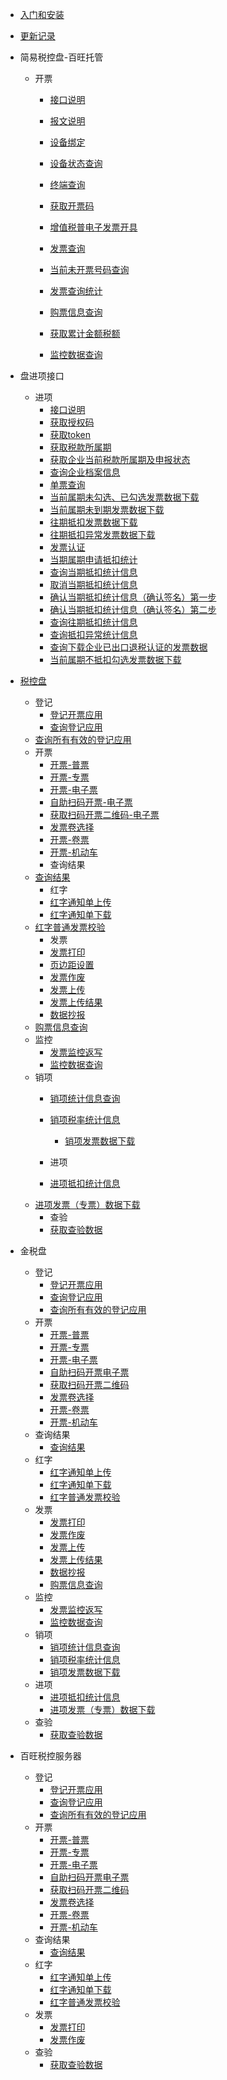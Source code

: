 * [入门和安装]()
* [更新记录](CHANGELOG)
* 简易税控盘-百旺托管
  
  * 开票
    * [接口说明](简易税控盘百旺托管/接口说明-简易税控盘-百旺托管.md)
    
    * [报文说明](简易税控盘百旺托管/报文说明-简易税控盘-百旺托管.md)
    
    * [设备绑定](简易税控盘百旺托管/设备绑定-简易税控盘-百旺托管.md)
    
    * [设备状态查询](简易税控盘百旺托管/设备状态查询-简易税控盘-百旺托管.md)
    
    * [终端查询](简易税控盘百旺托管/终端查询-简易税控盘-百旺托管.md)
    
    * [获取开票码](简易税控盘百旺托管/获取开票码-简易税控盘-百旺托管.md)
    
    * [增值税普电子发票开具](简易税控盘百旺托管/增值税普电子发票开具-简易税控盘-百旺托管.md)
    
    * [发票查询](简易税控盘百旺托管/发票查询-简易税控盘-百旺托管.md)
    
    * [当前未开票号码查询](简易税控盘百旺托管/当前未开票号码查询-简易税控盘-百旺托管.md)
    
    * [发票查询统计](简易税控盘百旺托管/发票查询统计-简易税控盘-百旺托管.md)
    
    * [购票信息查询](简易税控盘百旺托管/购票信息查询-简易税控盘-百旺托管.md)
    
    * [获取累计金额税额](简易税控盘百旺托管/获取累计金额税额-简易税控盘-百旺托管.md)
    
    * [监控数据查询](简易税控盘百旺托管/监控数据查询-简易税控盘-百旺托管.md)
* 盘进项接口
  
  * 进项
    * [接口说明](盘进项接口/接口说明-盘进项.md)
    * [获取授权码](盘进项接口/获取授权码-盘进项.md)
    * [获取token](盘进项接口/获取token-盘进项.md)
    * [获取税款所属期](盘进项接口/获取税款所属期-盘进项.md)
    * [获取企业当前税款所属期及申报状态](盘进项接口/获取企业当前税款所属期及申报状态-盘进项.md)
    * [查询企业档案信息](盘进项接口/查询企业档案信息-盘进项.md)
    * [单票查询](盘进项接口/单票查询-盘进项.md)
    * [当前属期未勾选、已勾选发票数据下载](盘进项接口/当前属期未勾选、已勾选发票数据下载-盘进项.md)
    * [当前属期未到期发票数据下载](盘进项接口/当前属期未到期发票数据下载-盘进项.md)
    * [往期抵扣发票数据下载](盘进项接口/往期抵扣发票数据下载-盘进项.md)
    * [往期抵扣异常发票数据下载](盘进项接口/往期抵扣异常发票数据下载-盘进项.md)
    * [发票认证](盘进项接口/发票认证-盘进项.md)
    * [当期属期申请抵扣统计](盘进项接口/当期属期申请抵扣统计-盘进项.md)
    * [查询当期抵扣统计信息](盘进项接口/查询当期抵扣统计信息-盘进项.md)
    * [取消当期抵扣统计信息](盘进项接口/取消当期抵扣统计信息-盘进项.md)
    * [确认当期抵扣统计信息（确认签名）第一步](盘进项接口/确认当期抵扣统计信息（确认签名）第一步：获取服务端时间戳-盘进项.md)
    * [确认当期抵扣统计信息（确认签名）第二步](盘进项接口/确认当期抵扣统计信息（确认签名）第二步：提交抵扣统计信息-盘进项.md)
    * [查询往期抵扣统计信息](盘进项接口/查询往期抵扣统计信息-盘进项.md)
    * [查询抵扣异常统计信息](盘进项接口/查询抵扣异常统计信息-盘进项.md)
    * [查询下载企业已出口退税认证的发票数据](盘进项接口/查询下载企业已出口退税认证的发票数据-盘进项.md)
    * [当前属期不抵扣勾选发票数据下载](盘进项接口/当前属期不抵扣勾选发票数据下载-盘进项.md)
  
* [税控盘](http://fpfw2.aiee.fun:6677/fpfw2/test/mnkp)
  
  * 登记
	  * [登记开票应用](税控盘/登记/登记开票应用-税控盘.md)
	* [查询登记应用](税控盘/登记/查询登记应用-税控盘.md)
  * [查询所有有效的登记应用](税控盘/登记/查询所有有效的登记应用-税控盘.md)
  * 开票
    * [开票-普票](税控盘/开票/普票开具-税控盘.md)
    * [开票-专票](税控盘/开票/专票开具-税控盘.md)
    * [开票-电子票](税控盘/开票/电票开具-税控盘.md)
    * [自助扫码开票-电子票](税控盘/开票/自助扫码开票-税控盘.md)
    * [获取扫码开票二维码-电子票](税控盘/开票/获取扫码开票二维码-税控盘.md)
    * [发票卷选择](税控盘/开票/发票卷选择-税控盘.md)
    * [开票-卷票](税控盘/开票/卷票开具-税控盘.md)
    * [开票-机动车](税控盘/开票/开票机动车-税控盘.md)
	* 查询结果
  * [查询结果](税控盘/查询结果/查询结果-税控盘.md)
	* 红字
	* [红字通知单上传](税控盘/红字/红字通知单上传-税控盘.md)
	* [红字通知单下载](税控盘/红字/红字通知单下载-税控盘.md)
  * [红字普通发票校验](税控盘/红字/红字普通发票校验-税控盘.md)
	* 发票
	* [发票打印](税控盘/发票/发票打印-税控盘.md)
	* [页边距设置](税控盘/发票/页边距设置-税控盘.md)
	* [发票作废](税控盘/发票/发票作废-税控盘.md)
	* [发票上传](税控盘/发票/发票上传-税控盘.md)
	* [发票上传结果](税控盘/发票/发票上传结果-税控盘.md)
	* [数据抄报](税控盘/发票/数据抄报-税控盘.md)
  * [购票信息查询](税控盘/发票/购票信息查询-税控盘.md)
  * 监控	
    * [发票监控返写](税控盘/监控/发票监控返写-税控盘.md)
    * [监控数据查询](税控盘/监控/监控数据查询-税控盘.md)
  * 销项
    * [销项统计信息查询](税控盘/销项/销项统计信息查询-税控盘.md)
    * [销项税率统计信息](税控盘/销项/销项税率统计信息-税控盘.md)
	  * [销项发票数据下载](税控盘/销项/销项发票数据下载-税控盘.md)
  
	* 进项
	* [进项抵扣统计信息](税控盘/进项/进项抵扣统计信息-税控盘.md)
  * [进项发票（专票）数据下载](税控盘/进项/进项发票（专票）数据下载-税控盘.md)
	* 查验
	* [获取查验数据](税控盘/查验/获取查验数据-税控盘.md)
	
	
	
* 金税盘
  * 登记
	* [登记开票应用](金税盘/登记/登记开票应用-金税盘.md)
	* [查询登记应用](金税盘/登记/查询登记应用-金税盘.md)
	* [查询所有有效的登记应用](金税盘/登记/查询所有有效的登记应用-金税盘.md)
  * 开票
    * [开票-普票](金税盘/开票/开票-普票-金税盘.md)
    * [开票-专票](金税盘/开票/开票-专票-金税盘.md)
    * [开票-电子票](金税盘/开票/开票-电子票-金税盘.md)
    * [自助扫码开票电子票](金税盘/开票/自助扫码开票电子票-金税盘.md)
    * [获取扫码开票二维码](金税盘/开票/获取扫码开票二维码-金税盘.md)
    * [发票卷选择](金税盘/开票/发票卷选择-金税盘.md)
    * [开票-卷票](金税盘/开票/开票-卷票-金税盘.md)
    * [开票-机动车](金税盘/开票/开票-机动车-金税盘.md)
  * 查询结果
    * [查询结果](金税盘/查询结果/查询结果-金税盘.md)
  * 红字
	* [红字通知单上传](金税盘/红字/红字通知单上传-金税盘.md)
	* [红字通知单下载](金税盘/红字/红字通知单下载-金税盘.md)
	* [红字普通发票校验](金税盘/红字/红字普通发票校验-金税盘.md)	
  * 发票
	* [发票打印](金税盘/发票/发票打印-金税盘.md)
	* [发票作废](金税盘/发票/发票作废-金税盘.md)
	* [发票上传](金税盘/发票/发票上传-金税盘.md)
	* [发票上传结果](金税盘/发票/发票上传结果-金税盘.md)
	* [数据抄报](金税盘/发票/数据抄报-金税盘.md)
	* [购票信息查询](金税盘/发票/购票信息查询-金税盘.md)
  * 监控
	* [发票监控返写](金税盘/监控/发票监控返写-金税盘.md)
    * [监控数据查询](金税盘/监控/监控数据查询-金税盘.md)
  * 销项
    * [销项统计信息查询](金税盘/销项/销项统计信息查询-金税盘.md)
    * [销项税率统计信息](金税盘/销项/销项税率统计信息-金税盘.md)
    * [销项发票数据下载](金税盘/销项/销项发票数据下载-金税盘.md)
  * 进项
	* [进项抵扣统计信息](金税盘/进项/进项抵扣统计信息-金税盘.md)
	* [进项发票（专票）数据下载](金税盘/进项/进项发票（专票）数据下载-金税盘.md)
  * 查验
	* [获取查验数据](金税盘/查验/获取查验数据-金税盘.md)
	
* 百旺税控服务器	
  * 登记
    * [登记开票应用](百旺税控服务器/登记/登记开票应用-税控服务器.md)
	* [查询登记应用](百旺税控服务器/登记/查询登记应用-税控服务器.md)
	* [查询所有有效的登记应用](百旺税控服务器/登记/查询所有有效登记应用-税控服务器.md)
  * 开票
    * [开票-普票](百旺税控服务器/开票/开票-普票-百旺税控服务器.md)
    * [开票-专票](百旺税控服务器/开票/专票开具-百旺税控服务器.md)
    * [开票-电子票](百旺税控服务器/开票/电票开具-百旺税控服务器.md)
    * [自助扫码开票电子票](百旺税控服务器/开票/自助扫码开具电票-百旺税控服务器.md)
    * [获取扫码开票二维码](百旺税控服务器/开票/获取扫码开具电票二维码-百旺税控服务器.md)
    * [发票卷选择](百旺税控服务器/开票/发票卷选择-百旺税控服务器.md)
    * [开票-卷票](百旺税控服务器/开票/卷票开具-百旺税控服务器.md)
    * [开票-机动车](百旺税控服务器/开票/机动车发票开具-百旺税控服务器.md)
  * 查询结果
    * [查询结果](百旺税控服务器/查询结果/查询结果-税控服务器.md)
  * 红字
	* [红字通知单上传](百旺税控服务器/红字/红字通知单上传-税控服务器.md)
	* [红字通知单下载](百旺税控服务器/红字/红字通知单下载-税控服务器.md)
	* [红字普通发票校验](百旺税控服务器/红字/红字普通发票效验-税控服务器.md)	
  * 发票
	* [发票打印](百旺税控服务器/发票/发票打印-税控服务器.md)
	* [发票作废](百旺税控服务器/发票/发票作废-税控服务器.md)
  * 查验
	* [获取查验数据](百旺税控服务器/查验/获取查验数据-税控服务器.md)